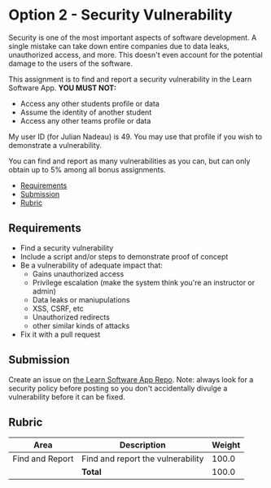 # Option 2 - Security Vulnerability

Security is one of the most important aspects of software development. A single mistake can take down entire companies due to data leaks, unauthorized access, and more. This doesn't even account for the potential damage to the users of the software.

This assignment is to find and report a security vulnerability in the Learn Software App. **YOU MUST NOT:**

- Access any other students profile or data
- Assume the identity of another student
- Access any other teams profile or data

My user ID (for Julian Nadeau) is 49. You may use that profile if you wish to demonstrate a vulnerability.

You can find and report as many vulnerabilities as you can, but can only obtain up to 5% among all bonus assignments.

- [Requirements](#requirements)
- [Submission](#submission)
- [Rubric](#rubric)

## Requirements

- Find a security vulnerability
- Include a script and/or steps to demonstrate proof of concept
- Be a vulnerability of adequate impact that:
  - Gains unauthorized access
  - Privilege escalation (make the system think you're an instructor or admin)
  - Data leaks or maniupulations
  - XSS, CSRF, etc
  - Unauthorized redirects
  - other similar kinds of attacks
- Fix it with a pull request

## Submission

Create an issue on [the Learn Software App Repo](https://github.com/dcsil/learn_software_app). Note: always look for a security policy before posting so you don't accidentally divulge a vulnerability before it can be fixed.

## Rubric
 
| Area | Description| Weight |
| --- | --- | --- |
| Find and Report | Find and report the vulnerability | 100.0 |
| | **Total** | 100.0 |
